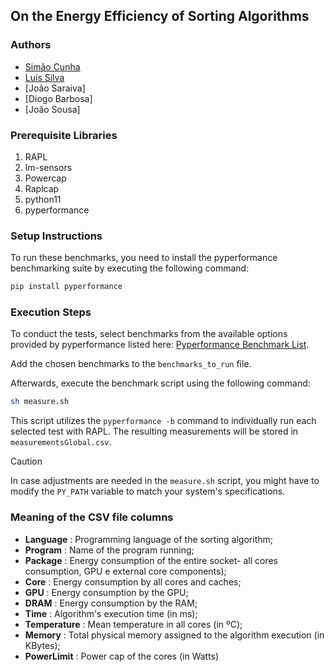 ## On the Energy Efficiency of Sorting Algorithms

### Authors
* [Simão Cunha](https://github.com/simaocunha71)
* [Luís Silva](https://github.com/LuisMPSilva01)
* [João Saraiva]
* [Diogo Barbosa]
* [João Sousa]


### Prerequisite Libraries
1. RAPL
2. lm-sensors
3. Powercap
4. Raplcap
5. python11
6. pyperformance

### Setup Instructions
To run these benchmarks, you need to install the pyperformance benchmarking suite by executing the following command:

```bash
pip install pyperformance
```

### Execution Steps
To conduct the tests, select benchmarks from the available options provided by pyperformance listed here: [Pyperformance Benchmark List](https://pyperformance.readthedocs.io/benchmarks.html#available-benchmarks).

Add the chosen benchmarks to the `benchmarks_to_run` file.

Afterwards, execute the benchmark script using the following command:

```bash
sh measure.sh
```

This script utilizes the `pyperformance -b` command to individually run each selected test with RAPL. The resulting measurements will be stored in `measurementsGlobal.csv`.

> [!CAUTION]
> In case adjustments are needed in the `measure.sh` script, you might have to modify the `PY_PATH` variable to match your system's specifications.

### Meaning of the CSV file columns
* **Language** : Programming language of the sorting algorithm;
* **Program** : Name of the program running;
* **Package** : Energy consumption of the entire socket- all cores consumption, GPU e external core components);
* **Core** : Energy consumption by all cores and caches;
* **GPU** : Energy consumption by the GPU;
* **DRAM** : Energy consumption by the RAM;
* **Time** : Algorithm's execution time (in ms);
* **Temperature** : Mean temperature in all cores (in ºC);
* **Memory** : Total physical memory assigned to the algorithm execution (in KBytes);
* **PowerLimit** : Power cap of the cores (in Watts)
